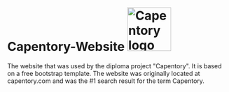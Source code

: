 # Capentory-Website <img src="https://hobbydroider.github.io/Capentory-Website/assets/images/content/icon.png =100x100" alt="Capentory logo" width="100"/>

The website that was used by the diploma project "Capentory". It is based on a free bootstrap template. The website was originally located at capentory.com and was the #1 search result for the term Capentory. 

